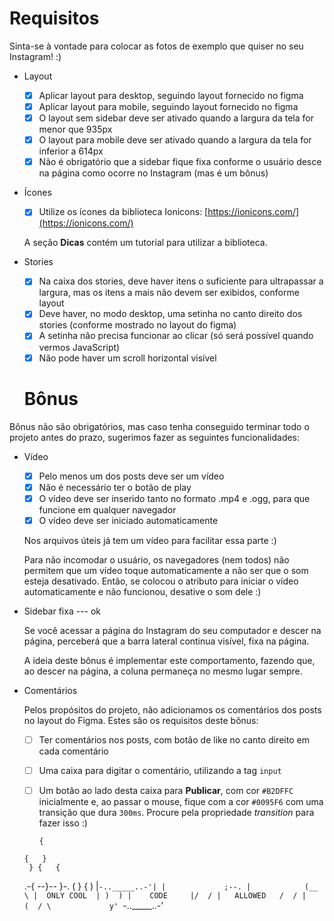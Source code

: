 # Requisitos

Sinta-se à vontade para colocar as fotos de exemplo que quiser no seu Instagram! :)

- Layout
    - [X]  Aplicar layout para desktop, seguindo layout fornecido no figma
    - [X]  Aplicar layout para mobile, seguindo layout fornecido no figma
    - [X]  O layout sem sidebar deve ser ativado quando a largura da tela for menor que 935px
    - [X]  O layout para mobile deve ser ativado quando a largura da tela for inferior a 614px
    - [X]  Não é obrigatório que a sidebar fique fixa conforme o usuário desce na página como ocorre no Instagram (mas é um bônus)
- Ícones
    - [X]  Utilize os ícones da biblioteca Ionicons: [https://ionicons.com/](https://ionicons.com/)
    
    A seção **Dicas** contém um tutorial para utilizar a biblioteca.
    
- Stories
    - [X]  Na caixa dos stories, deve haver itens o suficiente para ultrapassar a largura, mas os itens a mais não devem ser exibidos, conforme layout
    - [X]  Deve haver, no modo desktop, uma setinha no canto direito dos stories (conforme mostrado no layout do figma)
    - [X]  A setinha não precisa funcionar ao clicar (só será possível quando vermos JavaScript)
    - [X]  Não pode haver um scroll horizontal visível

    # Bônus

Bônus não são obrigatórios, mas caso tenha conseguido terminar todo o projeto antes do prazo, sugerimos fazer as seguintes funcionalidades:

- Vídeo
    - [X]  Pelo menos um dos posts deve ser um vídeo
    - [X]  Não é necessário ter o botão de play
    - [X]  O vídeo deve ser inserido tanto no formato .mp4 e .ogg, para que funcione em qualquer navegador
    - [X]  O vídeo deve ser iniciado automaticamente
    
    Nos arquivos úteis já tem um vídeo para facilitar essa parte :)
    
    Para não incomodar o usuário, os navegadores (nem todos) não permitem que um vídeo toque automaticamente a não ser que o som esteja desativado. Então, se colocou o atributo para iniciar o vídeo automaticamente e não funcionou, desative o som dele :)
    
- Sidebar fixa --- ok
    
    Se você acessar a página do Instagram do seu computador e descer na página, perceberá que a barra lateral continua visível, fixa na página.
    
    A ideia deste bônus é implementar este comportamento, fazendo que, ao descer na página, a coluna permaneça no mesmo lugar sempre.
    
- Comentários
    
    Pelos propósitos do projeto, não adicionamos os comentários dos posts no layout do Figma. Estes são os requisitos deste bônus:
    
    - [ ]  Ter comentários nos posts, com botão de like no canto direito em cada comentário
    - [ ]  Uma caixa para digitar o comentário, utilizando a tag `input`
    - [ ]  Um botão ao lado desta caixa para **Publicar**, com cor `#B2DFFC` inicialmente e, ao passar o mouse, fique com a cor `#0095F6` com uma transição que dura `300ms`. Procure pela propriedade *transition* para fazer isso :)

           {
      {   }
       } {   {
    .-{ --}-- }-.
   (   }     {   )
   |`-.._____..-'|
   |             ;--.
   |            (__  \
   |  ONLY COOL  | )  )
   |    CODE     |/  /
   |   ALLOWED   /  /
   |            (  /
   \             y'
    `-.._____..-'